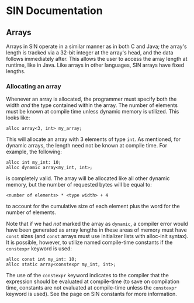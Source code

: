 # SIN Documentation
## Arrays

Arrays in SIN operate in a similar manner as in both C and Java; the array's length is tracked via a 32-bit integer at the array's head, and the data follows immediately after. This allows the user to access the array length at runtime, like in Java. Like arrays in other languages, SIN arrays have fixed lengths.

### Allocating an array

Whenever an array is allocated, the programmer must specify both the width _and_ the type contained within the array. The number of elements must be known at compile time unless dynamic memory is utilized. This looks like:

    alloc array<3, int> my_array;

This will allocate an array with 3 elements of type ```int```. As mentioned, for dynamic arrays, the length need not be known at compile time. For example, the following:

    alloc int my_int: 10;
    alloc dynamic array<my_int, int>;

is completely valid. The array will be allocated like all other dynamic memory, but the number of requested bytes will be equal to:

    <number of elements> * <type width> + 4

to account for the cumulative size of each element plus the word for the number of elements.

Note that if we had _not_ marked the array as ```dynamic```, a compiler error would have been generated as array lengths in these areas of memory must have ```const``` sizes (and ```const``` arrays must use initializer lists with alloc-init syntax). It is possible, however, to utilize named compile-time constants if the ```constexpr``` keyword is used:

    alloc const int my_int: 10;
    alloc static array<constexpr my_int, int>;

The use of the ```constexpr``` keyword indicates to the compiler that the expression should be evaluated at compile-time (to save on compilation time, constants are not evaluated at compile-time unless the ```constexpr``` keyword is used). See the page on SIN constants for more information.
